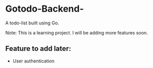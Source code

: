 # Gotodo-Backend-
A todo-list built using Go.

Note: This is a learning project. I will be adding more features soon.

## Feature to add later:
  - User authentication
